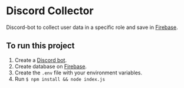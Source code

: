 # Discord Collector

Discord-bot to collect user data in a specific role and save in [Firebase](https://firebase.google.com/).

## To run this project

1. Create a [Discord bot](https://discordapp.com/developers).
2. Create database on [Firebase](https://firebase.google.com/).
3. Create the `.env` file with your environment variables.
4. Run `$ npm install && node index.js`